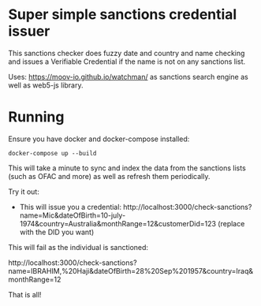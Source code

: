 # Super simple sanctions credential issuer

This sanctions checker does fuzzy date and country and name checking and issues a Verifiable Credential if the name is not on any sanctions list.

Uses: https://moov-io.github.io/watchman/ as sanctions search engine as well as web5-js library.

# Running

Ensure you have docker and docker-compose installed:
        
    docker-compose up --build
    

This will take a minute to sync and index the data from the sanctions lists (such as OFAC and more) as well as refresh them periodically. 

Try it out: 

* This will issue you a credential: http://localhost:3000/check-sanctions?name=Mic&dateOfBirth=10-july-1974&country=Australia&monthRange=12&customerDid=123 (replace with the DID you want)

This will fail as the individual is sanctioned: 

http://localhost:3000/check-sanctions?name=IBRAHIM,%20Haji&dateOfBirth=28%20Sep%201957&country=Iraq&monthRange=12


That is all!
